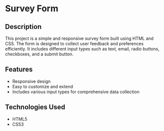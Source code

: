 # Survey Form

## Description

This project is a simple and responsive survey form built using HTML and CSS. The form is designed to collect user feedback and preferences efficiently. It includes different input types such as text, email, radio buttons, checkboxes, and a submit button.

## Features

- Responsive design
- Easy to customize and extend
- Includes various input types for comprehensive data collection

## Technologies Used

- HTML5
- CSS3



